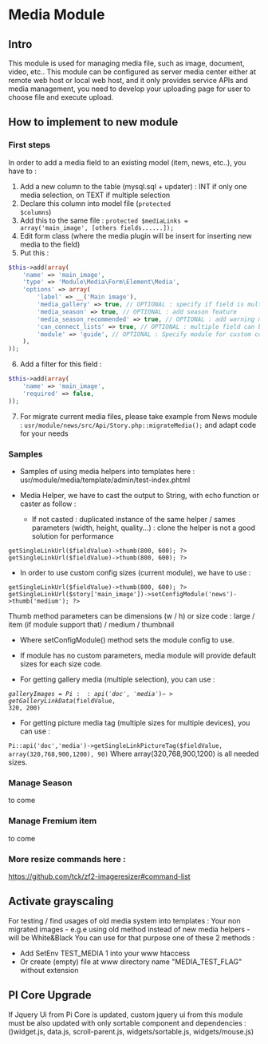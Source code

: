 # Media Module

## Intro
This module is used for managing media file, such as image, document, video, etc.. This module can be configured as server
media center either at remote web host or local web host, and it only provides service APIs and media management, you need to
develop your uploading page for user to choose file and execute upload.

## How to implement to new module
### First steps
In order to add a media field to an existing model (item, news, etc..), you have to :
1. Add a new column to the table (mysql.sql + updater) : INT if only one media selection, on TEXT if multiple selection
2. Declare this column into model file (<code>protected $columns</code>)
3. Add this to the same file : 
<code>protected $mediaLinks = array('main_image', [others fields......]);</code>
4. Edit form class (where the media plugin will be insert for inserting new media to the field)
5. Put this : 
```php
$this->add(array(
    'name' => 'main_image',
    'type' => 'Module\Media\Form\Element\Media',
    'options' => array(
        'label' => __('Main image'),
        'media_gallery' => true, // OPTIONAL : specify if field is multiple media or not
        'media_season' => true, // OPTIONAL : add season feature
        'media_season_recommended' => true, // OPTIONAL : add warning message
        'can_connect_lists' => true, // OPTIONAL : multiple field can be connected for drag and drop media on each field
        'module' => 'guide', // OPTIONAL : Specify module for custom config (freemium, max media on field, etc...)
    ),
));
```
6. Add a filter for this field :
```php
$this->add(array(
    'name' => 'main_image',
    'required' => false,
));
```
7. For migrate current media files, please take example from News module : <code>usr/module/news/src/Api/Story.php::migrateMedia();</code> and adapt code for your needs

### Samples

* Samples of using media helpers into templates here :
usr/module/media/template/admin/test-index.phtml

* Media Helper, we have to cast the output to String, with echo function or caster as follow :
	* If not casted : duplicated instance of the same helper / sames parameters (width, height, quality...) : clone the helper is not a good solution for performance

<code><?php $shareImage = (string) Pi::api('doc','media')->getSingleLinkUrl($fieldValue)->thumb(800, 600); ?></code>
<code><?php echo Pi::api('doc','media')->getSingleLinkUrl($fieldValue)->thumb(800, 600); ?></code>

* In order to use custom config sizes (current module), we have to use :

<code><?php $shareImage = (string) Pi::api('doc','media')->getSingleLinkUrl($fieldValue)->thumb(800, 600); ?></code>
<code><?php Pi::api('doc','media')->getSingleLinkUrl($story['main_image'])->setConfigModule('news')->thumb('medium'); ?></code>

Thumb method parameters can be dimensions (w / h) or size code : large / item (if module support that) / medium / thumbnail
   * Where setConfigModule() method sets the module config to use.
   * If module has no custom parameters, media module will provide default sizes for each size code.

* For getting gallery media (multiple selection), you can use :

<code>$galleryImages = Pi::api('doc','media')->getGalleryLinkData($fieldValue, 320, 200)</code>

* For getting picture media tag (multiple sizes for multiple devices), you can use :

<code>Pi::api('doc','media')->getSingleLinkPictureTag($fieldValue, array(320,768,900,1200), 90)</code>
Where array(320,768,900,1200) is all needed sizes.

### Manage Season
to come

### Manage Fremium item
to come

### More resize commands here :
https://github.com/tck/zf2-imageresizer#command-list

## Activate grayscaling
For testing / find usages of old media system into templates :
Your non migrated images - e.g.e using old method instead of new media helpers - will be White&Black
You can use for that purpose one of these 2 methods : 
* Add SetEnv TEST_MEDIA 1 into your www htaccess
* Or create (empty) file at www directory name "MEDIA_TEST_FLAG" without extension

## PI Core Upgrade
If Jquery Ui from Pi Core is updated, custom jquery ui from this module must be also updated with only sortable component and dependencies :
()widget.js, data.js, scroll-parent.js, widgets/sortable.js, widgets/mouse.js)